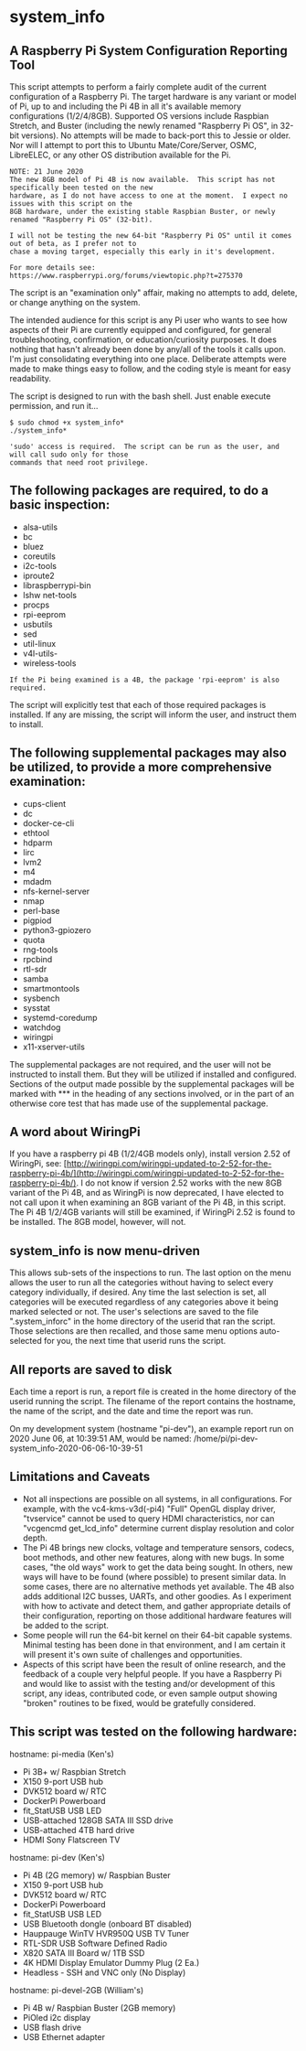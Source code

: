 # system_info
## A Raspberry Pi System Configuration Reporting Tool

This script attempts to perform a fairly complete audit of the current configuration of a Raspberry Pi.  The target hardware is any variant or model of Pi, up to and including the Pi 4B in all it's available memory configurations (1/2/4/8GB).  Supported OS versions include Raspbian Stretch, and Buster (including the newly renamed "Raspberry Pi OS", in 32-bit versions).  No attempts will be made to back-port this to Jessie or older.  Nor will I attempt to port this to Ubuntu Mate/Core/Server, OSMC, LibreELEC, or any other OS distribution available for the Pi.
```
NOTE: 21 June 2020
The new 8GB model of Pi 4B is now available.  This script has not specifically been tested on the new
hardware, as I do not have access to one at the moment.  I expect no issues with this script on the
8GB hardware, under the existing stable Raspbian Buster, or newly renamed "Raspberry Pi OS" (32-bit).

I will not be testing the new 64-bit "Raspberry Pi OS" until it comes out of beta, as I prefer not to
chase a moving target, especially this early in it's development.

For more details see: https://www.raspberrypi.org/forums/viewtopic.php?t=275370
```
The script is an "examination only" affair, making no attempts to add, delete,
or change anything on the system.

The intended audience for this script is any Pi user who wants to see how aspects of their Pi are currently equipped and configured, for general troubleshooting, confirmation, or education/curiosity purposes.  It does nothing that hasn't already been done by any/all of the tools it calls upon.  I'm just consolidating everything into one place.  Deliberate attempts were made to make things easy to follow, and the coding style is meant for easy readability.

The script is designed to run with the bash shell.  Just enable execute permission, and run it...

```
$ sudo chmod +x system_info*
./system_info*
```

```
'sudo' access is required.  The script can be run as the user, and will call sudo only for those
commands that need root privilege.
```
## The following packages are required, to do a basic inspection:
- alsa-utils
- bc
- bluez
- coreutils
- i2c-tools
- iproute2
- libraspberrypi-bin
- lshw net-tools
- procps
- rpi-eeprom
- usbutils
- sed
- util-linux
- v4l-utils-
- wireless-tools

```
If the Pi being examined is a 4B, the package 'rpi-eeprom' is also required.
```
The script will explicitly test that each of those required packages is installed.  If any are missing, the script will inform the user, and instruct them to install.

## The following supplemental packages may also be utilized, to provide a more comprehensive examination:

- cups-client
- dc
- docker-ce-cli
- ethtool
- hdparm
- lirc
- lvm2
- m4
- mdadm
- nfs-kernel-server
- nmap
- perl-base
- pigpiod
- python3-gpiozero
- quota
- rng-tools
- rpcbind
- rtl-sdr
- samba
- smartmontools
- sysbench
- sysstat
- systemd-coredump
- watchdog
- wiringpi
- x11-xserver-utils

The supplemental packages are not required, and the user will not be instructed to install them.  But they will be utilized if installed and configured.  Sections of the output made possible by the supplemental packages will be marked with *** in the heading of any sections involved, or in the part of an otherwise core test that has made use of the supplemental package.

## A word about WiringPi
If you have a raspberry pi 4B (1/2/4GB models only), install version 2.52 of WiringPi, see:
[http://wiringpi.com/wiringpi-updated-to-2-52-for-the-raspberry-pi-4b/](http://wiringpi.com/wiringpi-updated-to-2-52-for-the-raspberry-pi-4b/).  I do not know if version 2.52 works with the new 8GB variant of the Pi 4B, and as WiringPi is now deprecated, I have elected to not call upon it when examining an 8GB variant of the Pi 4B, in this script.  The Pi 4B 1/2/4GB variants will still be examined, if WiringPi 2.52 is found to be installed.  The 8GB model, however, will not.

## system_info is now menu-driven
This allows sub-sets of the inspections to run.  The last option on the menu allows the user to run all the categories without having to select every category individually, if desired.  Any time the last selection is set, all categories will be executed regardless of any categories above it being marked selected or not.  The user's selections are saved to the file ".system_inforc" in the home directory of the userid that ran the script.  Those selections are then recalled, and those same menu options auto-selected for you, the next time that userid runs the script.

## All reports are saved to disk
Each time a report is run, a report file is created in the home directory of the userid running the script.  The filename of the report contains the hostname, the name of the script, and the date and time the report was run.

On my development system (hostname "pi-dev"), an example report run on 2020 June 06, at 10:39:51 AM, would be named:
/home/pi/pi-dev-system_info-2020-06-06-10-39-51

## Limitations and Caveats
- Not all inspections are possible on all systems, in all configurations.  For example, with the vc4-kms-v3d(-pi4) "Full" OpenGL display driver, "tvservice" cannot be used to query HDMI characteristics, nor can "vcgencmd get_lcd_info" determine current display resolution and color depth.
- The Pi 4B brings new clocks, voltage and temperature sensors, codecs, boot methods, and other new features, along with new bugs.  In some cases, "the old ways" work to get the data being sought.  In others, new ways will have to be found (where possible) to present similar data.  In some cases, there are no alternative methods yet available.  The 4B also adds additional I2C busses, UARTs, and other goodies.  As I experiment with how to activate and detect them, and gather appropriate details of their configuration, reporting on those additional hardware features will be added to the script.
- Some people will run the 64-bit kernel on their 64-bit capable systems.  Minimal testing has been done in that environment, and I am certain it will present it's own suite of challenges and opportunities.
- Aspects of this script have been the result of online research, and the feedback of a couple very helpful people.  If you have a Raspberry Pi and would like to assist with the testing and/or development of this script, any ideas, contributed code, or even sample output showing "broken" routines to be fixed, would be gratefully considered.

## This script was tested on the following hardware:

hostname: pi-media (Ken's)
- Pi 3B+ w/ Raspbian Stretch
- X150 9-port USB hub
- DVK512 board w/ RTC
- DockerPi Powerboard
- fit_StatUSB USB LED
- USB-attached 128GB SATA III SSD drive
- USB-attached 4TB hard drive
- HDMI Sony Flatscreen TV

hostname: pi-dev (Ken's)
- Pi 4B (2G memory) w/ Raspbian Buster
- X150 9-port USB hub
- DVK512 board w/ RTC
- DockerPi Powerboard
- fit_StatUSB USB LED
- USB Bluetooth dongle (onboard BT disabled)
- Hauppauge WinTV HVR950Q USB TV Tuner
- RTL-SDR USB Software Defined Radio
- X820 SATA III Board w/ 1TB SSD
- 4K HDMI Display Emulator Dummy Plug (2 Ea.)
- Headless - SSH and VNC only (No Display)

hostname: pi-devel-2GB (William's)
- Pi 4B w/ Raspbian Buster (2GB memory)
- PiOled i2c display
- USB flash drive
- USB Ethernet adapter